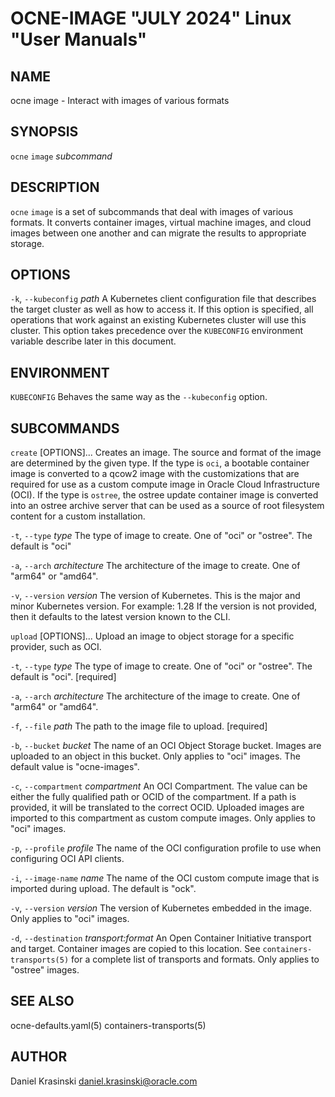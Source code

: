 OCNE-IMAGE "JULY 2024" Linux "User Manuals"
===========================================

NAME
----

ocne image - Interact with images of various formats

SYNOPSIS
--------

`ocne` `image` *subcommand*

DESCRIPTION
-----------

`ocne` `image` is a set of subcommands that deal with images of various formats.
It converts container images, virtual machine images, and cloud images between
one another and can migrate the results to appropriate storage.

OPTIONS
-------

`-k`, `--kubeconfig` *path*
  A Kubernetes client configuration file that describes the target cluster as
  well as how to access it.  If this option is specified, all operations that
  work against an existing Kubernetes cluster will use this cluster.  This
  option takes precedence over the `KUBECONFIG` environment variable describe
  later in this document.

ENVIRONMENT
-----------

`KUBECONFIG`
  Behaves the same way as the `--kubeconfig` option.

SUBCOMMANDS
-----------

`create` [OPTIONS]...
  Creates an image.  The source and format of the image are determined by the
  given type.  If the type is `oci`, a bootable container image is converted
  to a qcow2 image with the customizations that are required for use as a
  custom compute image in Oracle Cloud Infrastructure (OCI).  If the type is
  `ostree`, the ostree update container image is converted into an ostree
  archive server that can be used as a source of root filesystem content for a
  custom installation.

`-t`, `--type` *type*
    The type of image to create.  One of "oci" or "ostree".  The default is "oci"

`-a`, `--arch` *architecture*
    The architecture of the image to create.  One of "arm64" or "amd64".

`-v`, `--version` *version*
    The version of Kubernetes. This is the major and minor Kubernetes version.
    For example: 1.28
    If the version is not provided, then it defaults to the latest version known to the CLI.

`upload` [OPTIONS]...
  Upload an image to object storage for a specific provider, such as OCI.

`-t`, `--type` *type*
    The type of image to create.  One of "oci" or "ostree". The default is "oci". [required]

`-a`, `--arch` *architecture*
    The architecture of the image to create. One of "arm64" or "amd64".

`-f`, `--file` *path*
    The path to the image file to upload. [required]

`-b`, `--bucket` *bucket*
    The name of an OCI Object Storage bucket.  Images are uploaded to an object
    in this bucket.  Only applies to "oci" images.  The default value is
    "ocne-images".

`-c`, `--compartment` *compartment*
    An OCI Compartment.  The value can be either the fully qualified path or
    OCID of the compartment.  If a path is provided, it will be translated to
    the correct OCID.  Uploaded images are imported to this compartment as
    custom compute images.  Only applies to "oci" images.

`-p`, `--profile` *profile*
    The name of the OCI configuration profile to use when configuring OCI API clients.

`-i`, `--image-name` *name*
    The name of the OCI custom compute image that is imported during upload.
    The default is "ock".

`-v`, `--version` *version*
    The version of Kubernetes embedded in the image.  Only applies to "oci"
    images.

`-d`, `--destination` *transport:format*
    An Open Container Initiative transport and target.  Container images are
    copied to this location.  See `containers-transports(5)` for a complete
    list of transports and formats.  Only applies to "ostree" images.

SEE ALSO
--------

ocne-defaults.yaml(5) containers-transports(5)

AUTHOR
------

Daniel Krasinski <daniel.krasinski@oracle.com>
